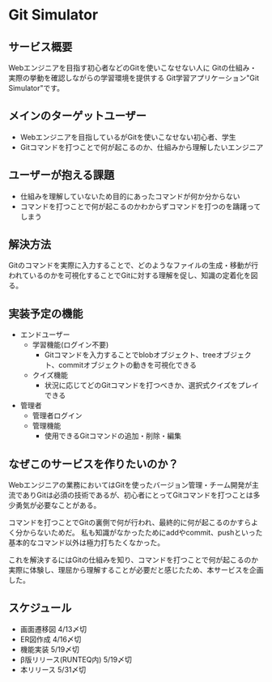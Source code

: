 # Git Simulator

## サービス概要
Webエンジニアを目指す初心者などのGitを使いこなせない人に
Gitの仕組み・実際の挙動を確認しながらの学習環境を提供する
Git学習アプリケーション"Git Simulator"です。

## メインのターゲットユーザー
- Webエンジニアを目指しているがGitを使いこなせない初心者、学生
- Gitコマンドを打つことで何が起こるのか、仕組みから理解したいエンジニア

## ユーザーが抱える課題
- 仕組みを理解していないため目的にあったコマンドが何か分からない
- コマンドを打つことで何が起こるのかわからずコマンドを打つのを躊躇ってしまう

## 解決方法
Gitのコマンドを実際に入力することで、どのようなファイルの生成・移動が行われているのかを可視化することでGitに対する理解を促し、知識の定着化を図る。

## 実装予定の機能
- エンドユーザー
  - 学習機能(ログイン不要)
    - Gitコマンドを入力することでblobオブジェクト、treeオブジェクト、commitオブジェクトの動きを可視化できる
  - クイズ機能
    - 状況に応じてどのGitコマンドを打つべきか、選択式クイズをプレイできる
- 管理者
  - 管理者ログイン
  - 管理機能
    - 使用できるGitコマンドの追加・削除・編集

## なぜこのサービスを作りたいのか？
Webエンジニアの業務においてはGitを使ったバージョン管理・チーム開発が主流でありGitは必須の技術であるが、初心者にとってGitコマンドを打つことは多少勇気が必要なことがある。

コマンドを打つことでGitの裏側で何が行われ、最終的に何が起こるのかすらよく分からないためだ。
私も知識がなかったためにaddやcommit、pushといった基本的なコマンド以外は極力打ちたくなかった。

これを解決するにはGitの仕組みを知り、コマンドを打つことで何が起こるのか実際に体験し、理屈から理解することが必要だと感じたため、本サービスを企画した。

## スケジュール
- 画面遷移図 4/13〆切
- ER図作成 4/16〆切
- 機能実装 5/19〆切
- β版リリース(RUNTEQ内) 5/19〆切
- 本リリース 5/31〆切